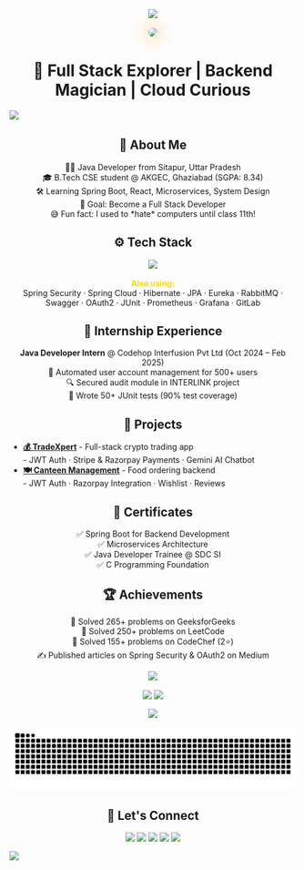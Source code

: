 <!-- 🌟 Animated and Sexy GitHub Profile README (Final Full Version) -->

<!-- Typing Animation -->
<p align="center">
  <img src="https://readme-typing-svg.demolab.com?font=Fira+Code&weight=700&size=24&duration=3500&pause=700&color=F7971E&center=true&vCenter=true&width=800&height=60&lines=Hi+%F0%9F%91%8B+I'm+Sarthak+Rastogi;Java+Backend+Developer;Spring+Boot+%7C+React+%7C+Kafka+%7C+Docker;Let's+build+awesome+stuff+together!"/>
</p>

<!-- Floating Avatar -->
<p align="center">
  <img src="https://avatars.githubusercontent.com/u/112132250?v=4" width="180" style="border-radius: 50%; box-shadow: 0 0 30px #f7971e;"/>
</p>

<h1 align="center">🚀 Full Stack Explorer | Backend Magician | Cloud Curious</h1>

<!-- Wavy Divider -->
<img src="https://capsule-render.vercel.app/api?type=waving&color=gradient&height=100&section=header&animation=fadeIn"/>

<!-- 🔥 About Me -->
<h2 align="center">🧠 About Me</h2>
<p align="center">
  👨‍💻 Java Developer from Sitapur, Uttar Pradesh <br/>
  🎓 B.Tech CSE student @ AKGEC, Ghaziabad (SGPA: 8.34)<br/>
  🛠️ Learning Spring Boot, React, Microservices, System Design<br/>
  🎯 Goal: Become a Full Stack Developer<br/>
  😅 Fun fact: I used to *hate* computers until class 11th!
</p>

<!-- 🔧 Tech Stack with Skillicons + Glow Labels -->
<h2 align="center">⚙️ Tech Stack</h2>
<p align="center">
  <img src="https://skillicons.dev/icons?i=java,spring,react,docker,kafka,postgresql,redis,git,github,html,css,intellij&perline=6"/>
</p>
<p align="center">
  <strong style="color: #FFD700;">Also using:</strong><br/>
  Spring Security · Spring Cloud · Hibernate · JPA · Eureka · RabbitMQ · Swagger · OAuth2 · JUnit · Prometheus · Grafana · GitLab
</p>

<!-- 💼 Internship Experience -->
<h2 align="center">💼 Internship Experience</h2>
<p align="center">
  <strong>Java Developer Intern</strong> @ Codehop Interfusion Pvt Ltd (Oct 2024 – Feb 2025)<br/>
  🔐 Automated user account management for 500+ users<br/>
  🔍 Secured audit module in INTERLINK project<br/>
  🧪 Wrote 50+ JUnit tests (90% test coverage)
</p>

<!-- 🚀 Projects -->
<h2 align="center">🚀 Projects</h2>
<ul>
  <li><b><a href="https://github.com/Sarthakverse/TradeXpert-Backend">💰 TradeXpert</a></b> - Full-stack crypto trading app<br/>
    - JWT Auth · Stripe & Razorpay Payments · Gemini AI Chatbot
  </li>
  <li><b><a href="https://github.com/Sarthakverse/canteen-app-backend">🍽️ Canteen Management</a></b> - Food ordering backend<br/>
    - JWT Auth · Razorpay Integration · Wishlist · Reviews
  </li>
</ul>

<!-- 📜 Certificates -->
<h2 align="center">📜 Certificates</h2>
<p align="center">
  ✅ Spring Boot for Backend Development<br/>
  ✅ Microservices Architecture<br/>
  ✅ Java Developer Trainee @ SDC SI<br/>
  ✅ C Programming Foundation
</p>

<!-- 🏆 Achievements -->
<h2 align="center">🏆 Achievements</h2>
<p align="center">
  🔹 Solved 265+ problems on GeeksforGeeks<br/>
  🔹 Solved 250+ problems on LeetCode<br/>
  🔹 Solved 155+ problems on CodeChef (2⭐)<br/>
  ✍️ Published articles on Spring Security & OAuth2 on Medium
</p>

<!-- Trophies -->
<p align="center">
  <img src="https://github-profile-trophy.vercel.app/?username=Sarthakverse&theme=radical&column=6&margin-w=15&no-frame=true"/>
</p>

<!-- Stats Section -->
<div align="center">
  <img src="https://github-readme-stats.vercel.app/api?username=Sarthakverse&show_icons=true&theme=tokyonight&count_private=true&hide_border=true" height="160"/>
  <img src="https://github-readme-streak-stats.herokuapp.com/?user=Sarthakverse&theme=tokyonight&hide_border=true" height="160"/>
</div>

<!-- Languages -->
<p align="center">
  <img src="https://github-readme-stats.vercel.app/api/top-langs/?username=Sarthakverse&layout=compact&theme=tokyonight&hide_border=true" width="400">
</p>

<!-- Snake Activity -->
<p align="center">
  <img src="https://raw.githubusercontent.com/Sarthakverse/Sarthakverse/output/snake.svg" alt="snake gif"/>
</p>

<!-- Social Buttons -->
<h2 align="center">🔗 Let's Connect</h2>
<p align="center">
  <a href="mailto:sarthakrastogi102@gmail.com"><img src="https://img.shields.io/badge/Gmail-D14836?style=for-the-badge&logo=gmail&logoColor=white"/></a>
  <a href="https://www.linkedin.com/in/sarthak-rastogi-47bb11256/"><img src="https://img.shields.io/badge/LinkedIn-0077B5?style=for-the-badge&logo=linkedin&logoColor=white"/></a>
  <a href="https://github.com/Sarthakverse"><img src="https://img.shields.io/badge/GitHub-171515?style=for-the-badge&logo=github&logoColor=white"/></a>
  <a href="https://leetcode.com/u/rsarthak123/"><img src="https://img.shields.io/badge/LeetCode-FFA116?style=for-the-badge&logo=leetcode&logoColor=black"/></a>
  <a href="https://medium.com/@rsarthakverse123"><img src="https://img.shields.io/badge/Medium-000000?style=for-the-badge&logo=medium&logoColor=white"/></a>
</p>

<!-- Footer Wave -->
<img src="https://capsule-render.vercel.app/api?type=waving&color=gradient&height=100&section=footer"/>

<!-- ⚠️ Notes: No external CSS possible on GitHub markdown -->
<!-- All animations are SVG/API-based -->
